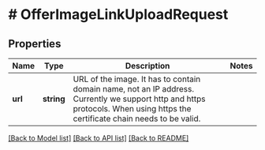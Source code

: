 # # OfferImageLinkUploadRequest

## Properties

Name | Type | Description | Notes
------------ | ------------- | ------------- | -------------
**url** | **string** | URL of the image. It has to contain domain name, not an IP address. Currently we support http and https protocols. When using https the certificate chain needs to be valid. |

[[Back to Model list]](../../README.md#models) [[Back to API list]](../../README.md#endpoints) [[Back to README]](../../README.md)
